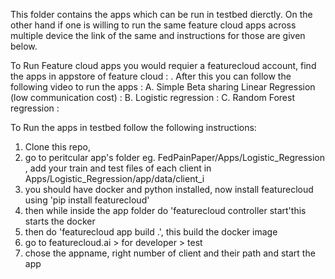 This folder contains the apps which can be run in testbed dierctly. On the other hand if one is willing to run the same feature cloud apps across multiple device the link of the same and instructions for those are given below.

To Run Feature cloud apps you would requier a featurecloud account, find the apps in appstore of feature cloud :  . After this you can follow the following video to run the apps : 
A. Simple Beta sharing Linear Regression (low communication cost) : 
B. Logistic regression :
C. Random Forest regression : 

To Run the apps in testbed follow the following instructions:
1. Clone this repo,
2. go to peritcular app's folder eg. FedPainPaper/Apps/Logistic_Regression , add your train and test files of each client in Apps/Logistic_Regression/app/data/client_i
3. you should have docker and python installed, now install featurecloud using 'pip install featurecloud'
4. then while inside the app folder do 'featurecloud controller start'this starts the docker
5. then do 'featurecloud app build .', this build the docker image
6. go to featurecloud.ai > for developer > test
7. chose the appname, right number of client and their path and start the app

   
